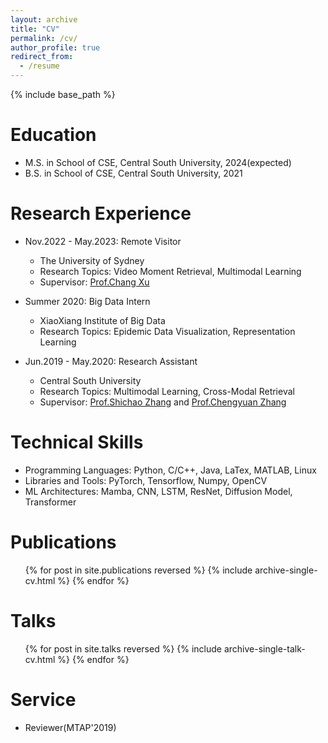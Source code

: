 ```yaml
---
layout: archive
title: "CV"
permalink: /cv/
author_profile: true
redirect_from:
  - /resume
---
```


{% include base_path %}

Education
======
* M.S. in School of CSE, Central South University, 2024(expected)
* B.S. in School of CSE, Central South University, 2021

Research Experience
======
* Nov.2022 - May.2023: Remote Visitor
  * The University of Sydney
  * Research Topics: Video Moment Retrieval, Multimodal Learning
  * Supervisor: [Prof.Chang Xu](http://changxu.xyz)

* Summer 2020: Big Data Intern
  * XiaoXiang Institute of Big Data
  * Research Topics: Epidemic Data Visualization, Representation Learning

* Jun.2019 - May.2020: Research Assistant
  * Central South University
  * Research Topics: Multimodal Learning, Cross-Modal Retrieval
  * Supervisor: [Prof.Shichao Zhang](http://zhangdmlab.com/zsc/) and [Prof.Chengyuan Zhang](http://csee.hnu.edu.cn/people/zhangchengyuan)
  
Technical Skills
======
* Programming Languages: Python, C/C++, Java, LaTex, MATLAB, Linux
* Libraries and Tools: PyTorch, Tensorflow, Numpy, OpenCV
* ML Architectures: Mamba, CNN, LSTM, ResNet, Diffusion Model, Transformer

Publications
======
  <ul>{% for post in site.publications reversed %}
    {% include archive-single-cv.html %}
  {% endfor %}</ul>
  
Talks
======
  <ul>{% for post in site.talks reversed %}
    {% include archive-single-talk-cv.html  %}
  {% endfor %}</ul>
  
Service
======
* Reviewer(MTAP'2019)
